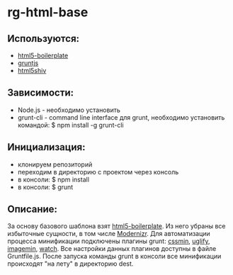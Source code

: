 # rg-html-base

## Используются:
* [html5-boilerplate](https://github.com/h5bp/html5-boilerplate)
* [gruntjs](https://github.com/gruntjs/grunt)
* [html5shiv](https://github.com/aFarkas/html5shiv)

## Зависимости:
* Node.js - необходимо установить
* grunt-cli - command line interface для grunt, необходимо установить командой: 
    $ npm install -g grunt-cli

## Инициализация:
* клонируем репозиторий
* переходим в директорию с проектом через консоль
* в консоли: 
    $ npm install
* в консоли: 
    $ grunt

## Описание:
За основу базового шаблона взят [html5-boilerplate](https://github.com/h5bp/html5-boilerplate). Из него убраны все избыточные сущности, в том числе [Modernizr](https://github.com/Modernizr/Modernizr). Для автоматизации процесса минификации подключены плагины grunt: [cssmin](https://github.com/gruntjs/grunt-contrib-cssmin), [uglify](https://github.com/gruntjs/grunt-contrib-uglify), [imagemin](https://github.com/gruntjs/grunt-contrib-imagemin), [watch](https://github.com/gruntjs/grunt-contrib-watch). Все настройки данных плагинов доступны в файле Gruntfile.js. После запуска команды grunt в консоли все минификации происходят "на лету" в директорию dest.
